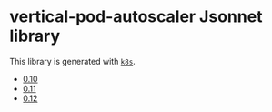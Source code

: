 # vertical-pod-autoscaler Jsonnet library

This library is generated with [`k8s`](https://github.com/jsonnet-libs/k8s).

- [0.10](0.10/README.md)
- [0.11](0.11/README.md)
- [0.12](0.12/README.md)
